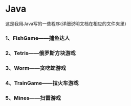Java
====

这是我用Java写的一些程序(详细说明文档在相应的文件夹里)
### 1、FishGame——捕鱼达人

### 2、Tetris——俄罗斯方块游戏

### 3、Worm——贪吃蛇游戏

### 4、TrainGame——拉火车游戏

### 5、Mines——扫雷游戏
